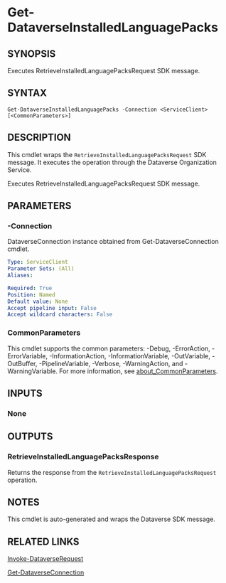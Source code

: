 # Get-DataverseInstalledLanguagePacks

## SYNOPSIS
Executes RetrieveInstalledLanguagePacksRequest SDK message.

## SYNTAX

```
Get-DataverseInstalledLanguagePacks -Connection <ServiceClient> [<CommonParameters>]
```

## DESCRIPTION

This cmdlet wraps the `RetrieveInstalledLanguagePacksRequest` SDK message. It executes the operation through the Dataverse Organization Service.

Executes RetrieveInstalledLanguagePacksRequest SDK message.

## PARAMETERS

### -Connection
DataverseConnection instance obtained from Get-DataverseConnection cmdlet.

```yaml
Type: ServiceClient
Parameter Sets: (All)
Aliases:

Required: True
Position: Named
Default value: None
Accept pipeline input: False
Accept wildcard characters: False
```
### CommonParameters
This cmdlet supports the common parameters: -Debug, -ErrorAction, -ErrorVariable, -InformationAction, -InformationVariable, -OutVariable, -OutBuffer, -PipelineVariable, -Verbose, -WarningAction, and -WarningVariable. For more information, see [about_CommonParameters](http://go.microsoft.com/fwlink/?LinkID=113216).

## INPUTS

### None

## OUTPUTS

### RetrieveInstalledLanguagePacksResponse

Returns the response from the `RetrieveInstalledLanguagePacksRequest` operation.

## NOTES

This cmdlet is auto-generated and wraps the Dataverse SDK message.

## RELATED LINKS

[Invoke-DataverseRequest](Invoke-DataverseRequest.md)

[Get-DataverseConnection](Get-DataverseConnection.md)
